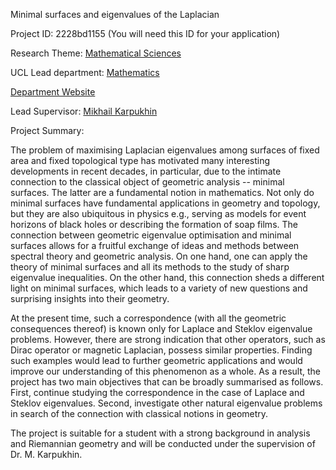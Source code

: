 Minimal surfaces and eigenvalues of the Laplacian

Project ID: 2228bd1155
(You will need this ID for your application)

Research Theme: [Mathematical Sciences](../themes/mathematical-sciences.md)

UCL Lead department: [Mathematics](../departments/mathematics.md)

[Department Website](https://www.ucl.ac.uk/maths)

Lead Supervisor: [Mikhail Karpukhin](https://iris.ucl.ac.uk/iris/browse/profile?upi=MKARP96)

Project Summary:

The problem of maximising Laplacian eigenvalues among surfaces of fixed area and fixed topological type has motivated many interesting developments in recent decades, in particular, due to the intimate connection to the classical object of geometric analysis -- minimal surfaces. The latter are a fundamental notion in mathematics. Not only do minimal surfaces have fundamental applications in geometry and topology, but they are also ubiquitous in physics e.g., serving as models for event horizons of black holes or describing the formation of soap films. The connection between geometric eigenvalue optimisation and minimal surfaces allows for a fruitful exchange of ideas and methods between spectral theory and geometric analysis. On one hand, one can apply the theory of minimal surfaces and all its methods to the study of sharp eigenvalue inequalities. On the other hand, this connection sheds a different light on minimal surfaces, which leads to a variety of new questions and surprising insights into their geometry. 
 
 At the present time, such a correspondence (with all the geometric consequences thereof) is known only for Laplace and Steklov eigenvalue problems. However, there are strong indication that other operators, such as Dirac operator or magnetic Laplacian, possess similar properties. Finding such examples would lead to further geometric applications and would improve our understanding of this phenomenon as a whole. As a result, the project has two main objectives that can be broadly summarised as follows. First, continue studying the correspondence in the case of Laplace and Steklov eigenvalues. Second, investigate other natural eigenvalue problems in search of the connection with classical notions in geometry. 
 
 The project is suitable for a student with a strong background in analysis and Riemannian geometry and will be conducted under the supervision of Dr. M. Karpukhin.